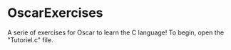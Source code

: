 # OscarExercises
A serie of exercises for Oscar to learn the C language!
To begin, open the "Tutoriel.c" file.